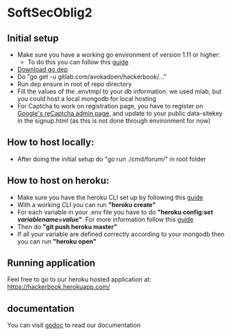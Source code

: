 # SoftSecOblig2


## Initial setup
- Make sure you have a working go environment of version 1.11 or higher:
  - To do this you can follow this [guide](https://golang.org/doc/install)
- [Download go dep](https://github.com/golang/dep)
- Do "go get -u gitlab.com/avokadoen/hackerbook/..."
- Run dep ensure in root of repo directory
- Fill the values of the .envtmpl to your db information. we used mlab, but you could host a local mongodb for local hosting
- For Captcha to work on registration page, you have to register on [Google's reCaptcha admin page](https://www.google.com/recaptcha/admin), and update to your public data-sitekey in the signup.html (as this is not done through environment for now)

## How to host locally:
- After doing the initial setup do "go run ./cmd/forum/" in root folder

## How to host on heroku:

- Make sure you have the heroku CLI set up by following this [guide](https://devcenter.heroku.com/articles/getting-started-with-go#set-up)
- With a working CLI you can run <b>"heroku create"</b>
- For each variable in your .env file you have to do <b>"heroku config:set *variablename*=*value*"</b>. For more information follow this [guide](https://devcenter.heroku.com/articles/config-vars)
- Then do <b>"git push heroku master"</b>
- If all your variable are defined correctly according to your mongodb then you can run <b>"heroku open"</b>

## Running application
Feel free to go to our heroku hosted application at: https://hackerbook.herokuapp.com/

## documentation
You can visit [godoc](https://godoc.org/github.com/Avokadoen/hackerbook) to read our documentation
